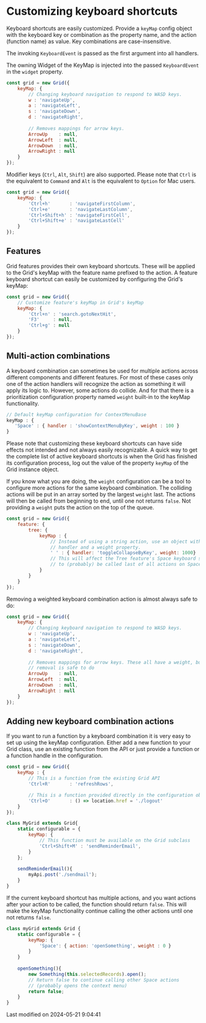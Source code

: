 # Customizing keyboard shortcuts

Keyboard shortcuts are easily customized. Provide a `keyMap` config object with the keyboard key or combination as the
property name, and the action (function name) as value. Key combinations are case-insensitive.

The invoking `KeyboardEvent` is passed as the first argument into all handlers.

The owning Widget of the KeyMap is injected into the passed `KeyboardEvent` in the `widget` property.

```javascript
const grid = new Grid({
    keyMap: {
        // Changing keyboard navigation to respond to WASD keys.
        w : 'navigateUp',
        a : 'navigateLeft',
        s : 'navigateDown',
        d : 'navigateRight',
        
        // Removes mappings for arrow keys.
        ArrowUp    : null,
        ArrowLeft  : null,
        ArrowDown  : null,
        ArrowRight : null
    }
});
```

Modifier keys (`Ctrl`, `Alt`, `Shift`) are also supported. Please note that `Ctrl` is the equivalent to `Command` and 
`Alt` is the equivalent to `Option` for Mac users.

```javascript
const grid = new Grid({
    keyMap: {
        'Ctrl+h'       : 'navigateFirstColumn',
        'Ctrl+e'       : 'navigateLastColumn',
        'Ctrl+Shift+h' : 'navigateFirstCell',
        'Ctrl+Shift+e' : 'navigateLastCell'
    }
});
```

## Features

Grid features provides their own keyboard shortcuts. These will be applied to the Grid's keyMap with the feature name
prefixed to the action. A feature keyboard shortcut can easily be customized by configuring the Grid's keyMap:

```javascript
const grid = new Grid({
    // Customize feature's keyMap in Grid's keyMap
    keyMap: {
        'Ctrl+n' : 'search.gotoNextHit',
        'F3'     : null,
        'Ctrl+g' : null
    }
});
```

## Multi-action combinations

A keyboard combination can sometimes be used for multiple actions across different components and different features. 
For most of these cases only one of the action handlers will recognize the action as something it will apply its logic 
to. However, some actions do collide. And for that there is a prioritization configuration property named `weight` 
built-in to the keyMap functionality.

```javascript
// Default keyMap configuration for ContextMenuBase
keyMap : {
   'Space' : { handler : 'showContextMenuByKey', weight : 100 }
}
```

Please note that customizing these keyboard shortcuts can have side effects not intended and not always easily 
recognizable. A quick way to get the complete list of active keyboard shortcuts is when the Grid has finished its 
configuration process, log out the value of the property `keyMap` of the Grid instance object.

If you know what you are doing, the `weight` configuration can be a tool to configure more actions for the same keyboard 
combination. The colliding actions will be put in an array sorted by the largest `weight` last. The actions will then be
called from beginning to end, until one not returns `false`. Not providing a `weight` puts the action on the top of the
queue.

```javascript
const grid = new Grid({
    feature: {
        tree: {
            keyMap : {
                // Instead of using a string action, use an object with a
                // handler and a weight property.
                ' ' : { handler: 'toggleCollapseByKey', weight: 1000}
                // This will affect the Tree feature's Space keyboard shortcut
                // to (probably) be called last of all actions on Space.
            }
        }
    }
});
```

Removing a weighted keyboard combination action is almost always safe to do:

```javascript
const grid = new Grid({
    keyMap: {
        // Changing keyboard navigation to respond to WASD keys.
        w : 'navigateUp',
        a : 'navigateLeft',
        s : 'navigateDown',
        d : 'navigateRight',
        
        // Removes mappings for arrow keys. These all have a weight, but
        // removal is safe to do
        ArrowUp    : null,
        ArrowLeft  : null,
        ArrowDown  : null,
        ArrowRight : null
    }
});
```

## Adding new keyboard combination actions

If you want to run a function by a keyboard combination it is very easy to set up using the keyMap configuration. Either
add a new function to your Grid class, use an existing function from the API or just provide a function or a function
handle in the configuration.

```javascript
const grid = new Grid({
    keyMap : {
        // This is a function from the existing Grid API
        'Ctrl+R'       : 'refreshRows',

        // This is a function provided directly in the configuration object
        'Ctrl+O'       : () => location.href = './logout'
    }
});

class MyGrid extends Grid{
    static configurable = {
        keyMap: {
            // This function must be available on the Grid subclass
            'Ctrl+Shift+M' : 'sendReminderEmail',
        }
    };
    
    sendReminderEmail(){
        myApi.post('./sendmail');
    }
}
```

If the current keyboard shortcut has multiple actions, and you want actions after your action to be called, the function
should return `false`. This will make the keyMap functionality continue calling the other actions until one not returns
`false`.


```javascript
class myGrid extends Grid {
    static configurable = {
        keyMap: {
            'Space': { action: 'openSomething', weight : 0 }
        }
    }
    
    openSomething(){
        new Something(this.selectedRecords).open();
        // Return false to continue calling other Space actions
        // (probably opens the context menu)
        return false;
    }
}
```


<p class="last-modified">Last modified on 2024-05-21 9:04:41</p>